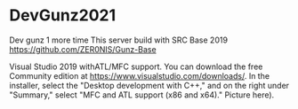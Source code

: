 # DevGunz2021
Dev gunz 1 more time
This server build with SRC Base 2019 https://github.com/ZER0NIS/Gunz-Base

Visual Studio 2019 withATL/MFC support. You can download the free Community edition at https://www.visualstudio.com/downloads/. In the installer, select the "Desktop development with C++," and on the right under "Summary," select "MFC and ATL support (x86 and x64)." Picture here).

